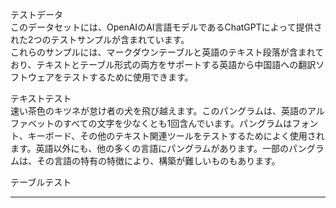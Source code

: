テストデータ  
このデータセットには、OpenAIのAI言語モデルであるChatGPTによって提供された2つのテストサンプルが含まれています。  
これらのサンプルには、マークダウンテーブルと英語のテキスト段落が含まれており、テキストとテーブル形式の両方をサポートする英語から中国語への翻訳ソフトウェアをテストするために使用できます。  

テキストテスト  
速い茶色のキツネが怠け者の犬を飛び越えます。このパングラムは、英語のアルファベットのすべての文字を少なくとも1回含んでいます。パングラムはフォント、キーボード、その他のテキスト関連ツールをテストするためによく使用されます。英語以外にも、他の多くの言語にパングラムがあります。一部のパングラムは、その言語の特有の特徴により、構築が難しいものもあります。  

テーブルテスト

---


